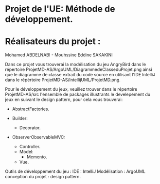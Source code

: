 # Projet de l'UE: Méthode de développement.

# Réalisateurs du projet : 
   Mohamed ABDELNABI - Mouhssine Eddine SAKAKINI


Dans ce projet vous trouverai la modélisation du jeu AngryBird dans le répertoire ProjetMD-AS/ArgoUML/DiagrammedeClasseduProjet.png ainsi que le diagramme de classe extrait du code source en utilisant l'IDE IntelliJ dans le répértoire ProjetMD-AS/IntellijUML/ProjetMD.png.

Pour le développement du jeux, veuillez trouver dans le répertoire ProjetMD-AS/src l'ensemble de packages illustrants le develepement du jeux en suivant le design pattern, pour cela vous trouverai: 
 - AbstractFactories.
 - Builder:
 	- Decorator.
 
 
 - ObserverObservableMVC:
 	- Controller.
 	- Model:
		- Memento.
 	- Vue.
 	
Outils de développement du jeu : 
	IDE : IntelliJ
	Modélisation : ArgoUML
	conception du projet : design pattern.
